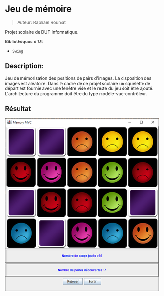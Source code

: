 # Jeu de mémoire

>Auteur: Raphaël Roumat

Projet scolaire de DUT Informatique.

Bibliothèques d'UI:

- `Swing`

## Description:

Jeu de mémorisation des positions de pairs d'images. La disposition des images est aléatoire. Dans le cadre de ce projet scolaire un squelette de départ est fournie avec une fenêtre vide et le reste du jeu doit être ajouté. L'architecture du programme doit être du type modèle-vue-contrôleur.

## Résultat

![jeu](./images/demo.png)